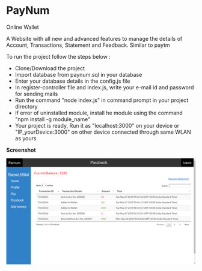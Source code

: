 # PayNum
Online Wallet

A Website with all new and advanced features to manage the details of Account, Transactions, Statement and Feedback.
Similar to paytm

To run the project follow the steps below :

* Clone/Download the project
* Import database from paynum.sql in your database
* Enter your database details in the config.js file
* In register-controller file and index.js, write your e-mail id and password for sending mails
* Run the command "node index.js" in command prompt in your project directory
* If error of uninstalled module, install he module using the command "npm install -g module_name"
* Your project is ready, Run it as "localhost:3000" on your device or "IP_yourDevice:3000" on other device connected through same WLAN as yours

**Screenshot** 

![Screenshot](./Screenshot.png)
